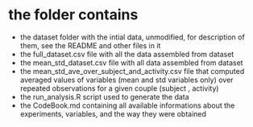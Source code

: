 # the folder contains
* the dataset folder with the intial data, unmodified, for description of them, see the README and other files in it
* the full_dataset.csv file with all the data assembled from dataset
* the mean_std_dataset.csv file with all data assembled from dataset
* the mean_std_ave_over_subject_and_activity.csv file that computed averaged values of variables (mean and std variables only) over repeated observations for a given couple (subject , activity)
* the run_analysis.R script used to generate the data
* the CodeBook.md containing all available informations about the experiments, variables, and the way they were obtained